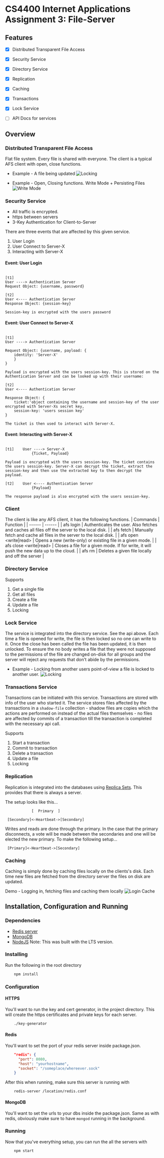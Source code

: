 # CS4400 Internet Applications Assignment 3: File-Server

## Features
- [x] Distributed Transparent File Access
- [x] Security Service
- [x] Directory Service
- [x] Replication
- [x] Caching
- [x] Transactions
- [x] Lock Service
- [ ] API Docs for services


## Overview
### Distributed Transparent File Access
Flat file system. Every file is shared with everyone. The client is a typical AFS client with open, close functions.

* Example - A file being updated
![Locking](https://github.com/tiarnann/file-server/blob/master/docs/gifs/updating-metadata.gif?raw=true)

* Example - Open, Closing functions. Write Mode + Persisting Files
![Write Mode](https://github.com/tiarnann/file-server/blob/master/docs/gifs/pushed-files-persist.gif?raw=true)

### Security Service
* All traffic is encrypted. 
* https between servers
* 3-Key Authentication for Client-to-Server

There are three events that are affected by this given service.
1. User Login
2. User Connect to Server-X
3. Interacting with Server-X

#### Event: User Login
```

[t1]	
User ----> Authentication Server
Request Object: {username, password} 

[t2]	
User <---- Authentication Server
Response Object: {session-key} 

Session-key is encrypted with the users password
```

#### Event: User Connect to Server-X
```

[t1]	
User ----> Authentication Server
	
Request Object: {username, payload: {
	identity: 'Server-X'
	}
} 

Payload is encrypted with the users session-key. This is stored on the Authentication Server and can be looked up with their username: 

[t2]	
User <---- Authentication Server

Response Object: {
	ticket:'object containing the username and session-key of the user encrypted with Server-Xs secret key,
	session-key: 'users session key'
}

The ticket is then used to interact with Server-X.

```

#### Event: Interacting with Server-X
```

[t1]	User ----> Server-X
			{Ticket, Payload} 

Payload is encrypted with the users session-key. The ticket contains the users session-key. Server-X can decrypt the ticket, extract the session-key and then use the extracted key to then decrypt the payload.

[t2]	User <---- Authentication Server
			{Payload}

The response payload is also encrypted with the users session-key.

```
### Client
The client is like any AFS client, it has the following functions.
| Commands | Function |
| ------ | ------ |
| afs login <username> <password> | Authenticates the user. Also fetches and caches all files off the server to the local disk.  |
| afs fetch | Manually fetch and cache all files in the server to the local disk. |
| afs open <file> <write\|read> | Opens a new (write-only) or existing file in a given mode. |
| afs close <file> <write\|read> | Closes a file for a given mode. If for write, it will push the new data up to the cloud. |
| afs rm <file> | Deletes a given file locally and off the server |


### Directory Service
Supports
1. Get a single file
2. Get all files
3. Create a file
4. Update a file
5. Locking
<!-- [Directory Service API can be seen here](http://google.com) -->

### Lock Service
The service is integrated into the directory service. See the api above.
Each time a file is opened for write, the file is then locked so no one can write to it. Once the close has been called the file has been updated, it is then unlocked. To ensure the no body writes a file that they were not supposed to the permissions of the file are changed on-disk for all groups and the server will reject any requests that don't abide by the permissions.

* Example - Locking from another users point-of-view a file is locked to another user.
![Locking](https://github.com/tiarnann/file-server/blob/master/docs/gifs/locking.gif?raw=true)


### Transactions Service
Transactions can be initiated with this service. Transactions are stored with info of the user who started it. The service stores files affected by the transactions in a `shadow-file` collection - shadow files are copies which the actions are performed on instead of the actual files themselves - no files are affected by commits of a transaction till the transaction is completed with the necessary api call.

Supports
1. Start a transaction
2. Commit to transaction
3. Delete a transaction
4. Update a file
5. Locking

<!-- [Transaction Service API can be seen here](http://google.com) -->

### Replication
Replication is integrated into the databases using [Replica Sets](https://docs.mongodb.com/manual/replication/). This provides that there is always a server.

The setup looks like this...
```
			[  Primary	]

 [Secondary]<-Heartbeat->[Secondary]
```

Writes and reads are done through the primary.
In the case that the primary disconnects, a vote will be made between the secondaries and one will be elected the new primary. To make the following setup...
```
 [Primary]<-Heartbeat->[Secondary]
```

### Caching
Caching is simply done by caching files locally on the clients's disk. 
Each time new files are fetched from the directory server the files on disk are updated.

Demo - Logging in, fetching files and caching them locally
![Login Cache](https://github.com/tiarnann/file-server/blob/master/docs/gifs/login-cache.gif?raw=true)


## Installation, Configuration and Running
### Dependencies
* [Redis server](https://redis.io)
* [MongoDB](https://www.mongodb.com)
* [NodeJS](https://nodejs.org/en/download/) Note: This was built with the LTS version.

### Installing
Run the following in the root directory
```bash
	npm install
```

### Configuration
#### HTTPS
You'll want to run the key and cert generator, in the project directory. This will create the https certificates and private keys for each server.
```bash
	./key-generator
```

#### Redis
You'll want to set the port of your redis server inside package.json.
```json
    "redis": {
      "port": 8080,
      "host": "yourhostname",
      "socket": "/someplace/whereever.sock"
    }
```

After this when running, make sure this server is running with
```
	redis-server /location/redis.conf
```
#### MongoDB
You'll want to set the urls to your dbs inside the package.json. 
Same as with redis, obviously make sure to have `mongod` running in the background.

### Running
Now that you've everything setup, you can run the all the servers with
```
	npm start
```